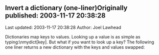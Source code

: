 ## Invert a dictionary (one-liner)Originally published: 2003-11-17 20:38:28 
Last updated: 2003-11-17 20:38:28 
Author: Joel Lawhead 
 
Dictionaries map keys to values. Looking up a value is as simple as typing:\nmydict[key]. But what if you want to look up a key? The following one liner returns a new dictionary with the keys and values swapped:
